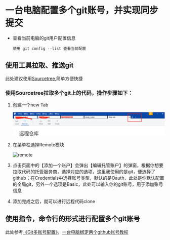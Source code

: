 # 一台电脑配置多个git账号，并实现同步提交

- 查看当前电脑的git用户配置信息

  ```
  使用 git config --list 查看当前配置
  ```

## 使用工具拉取、推送git

此处建议使用[Sourcetree](https://www.sourcetreeapp.com/),简单方便快捷

### 使用Sourcetree拉取多个git上的代码，操作步骤如下：

1. 创建一个new Tab

   ![new Tab](https://github.com/forest-green/study_notes/blob/master/git_study/image/create_tab.png)

2. 在菜单栏选择Remote模块

   ![remote](D:\study\git_study\image\remote.png)

   

3. 点击页面中的【添加一个账户】会弹出【编辑托管账户】的弹窗，根据你想要拉取代码的托管服务商，选择对应的选项，这里我使用的是git，便选择了github；在Credentials中选择账号类型，默认的是Oauth，此处是你默认配置的全局git，另外一个选项是Basic，此处可以输入你的git账号，用于添加账号信息

4. 添加完成之后，就可以进行远程代码clone

## 使用指令，命令行的形式进行配置多个git账号

此处参考[《Git多账号配置》](https://gist.github.com/yeungeek/596984fd9e53d6c36c0d)，[一台电脑绑定两个github帐号教程](https://www.jianshu.com/p/3fc93c16ad2d)
